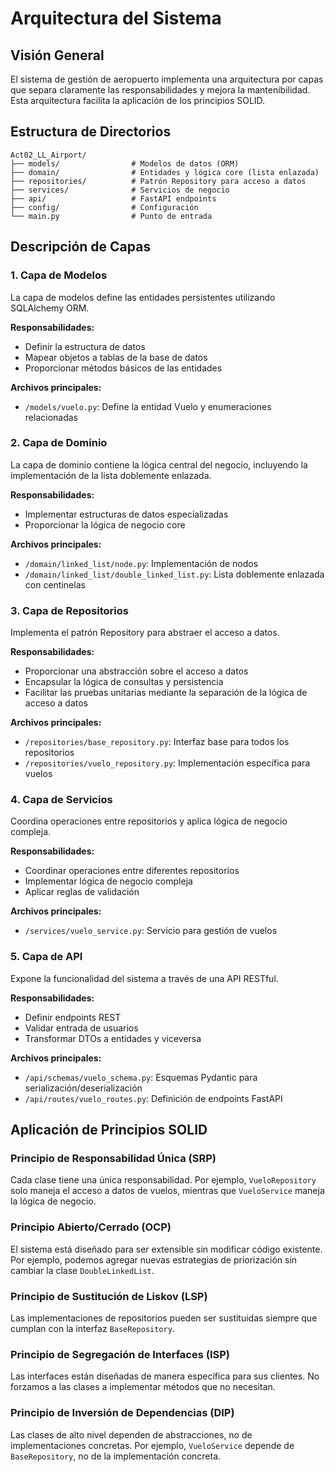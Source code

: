 # Arquitectura del Sistema

## Visión General
El sistema de gestión de aeropuerto implementa una arquitectura por capas que separa claramente las responsabilidades y mejora la mantenibilidad. Esta arquitectura facilita la aplicación de los principios SOLID.

## Estructura de Directorios
```
Act02_LL_Airport/
├── models/                # Modelos de datos (ORM)
├── domain/                # Entidades y lógica core (lista enlazada)
├── repositories/          # Patrón Repository para acceso a datos
├── services/              # Servicios de negocio
├── api/                   # FastAPI endpoints
├── config/                # Configuración
└── main.py                # Punto de entrada
```

## Descripción de Capas

### 1. Capa de Modelos
La capa de modelos define las entidades persistentes utilizando SQLAlchemy ORM.

**Responsabilidades:**
- Definir la estructura de datos
- Mapear objetos a tablas de la base de datos
- Proporcionar métodos básicos de las entidades

**Archivos principales:**
- `/models/vuelo.py`: Define la entidad Vuelo y enumeraciones relacionadas

### 2. Capa de Dominio
La capa de dominio contiene la lógica central del negocio, incluyendo la implementación de la lista doblemente enlazada.

**Responsabilidades:**
- Implementar estructuras de datos especializadas
- Proporcionar la lógica de negocio core

**Archivos principales:**
- `/domain/linked_list/node.py`: Implementación de nodos
- `/domain/linked_list/double_linked_list.py`: Lista doblemente enlazada con centinelas

### 3. Capa de Repositorios
Implementa el patrón Repository para abstraer el acceso a datos.

**Responsabilidades:**
- Proporcionar una abstracción sobre el acceso a datos
- Encapsular la lógica de consultas y persistencia
- Facilitar las pruebas unitarias mediante la separación de la lógica de acceso a datos

**Archivos principales:**
- `/repositories/base_repository.py`: Interfaz base para todos los repositorios
- `/repositories/vuelo_repository.py`: Implementación específica para vuelos

### 4. Capa de Servicios
Coordina operaciones entre repositorios y aplica lógica de negocio compleja.

**Responsabilidades:**
- Coordinar operaciones entre diferentes repositorios
- Implementar lógica de negocio compleja
- Aplicar reglas de validación

**Archivos principales:**
- `/services/vuelo_service.py`: Servicio para gestión de vuelos

### 5. Capa de API
Expone la funcionalidad del sistema a través de una API RESTful.

**Responsabilidades:**
- Definir endpoints REST
- Validar entrada de usuarios
- Transformar DTOs a entidades y viceversa

**Archivos principales:**
- `/api/schemas/vuelo_schema.py`: Esquemas Pydantic para serialización/deserialización
- `/api/routes/vuelo_routes.py`: Definición de endpoints FastAPI

## Aplicación de Principios SOLID

### Principio de Responsabilidad Única (SRP)
Cada clase tiene una única responsabilidad. Por ejemplo, `VueloRepository` solo maneja el acceso a datos de vuelos, mientras que `VueloService` maneja la lógica de negocio.

### Principio Abierto/Cerrado (OCP)
El sistema está diseñado para ser extensible sin modificar código existente. Por ejemplo, podemos agregar nuevas estrategias de priorización sin cambiar la clase `DoubleLinkedList`.

### Principio de Sustitución de Liskov (LSP)
Las implementaciones de repositorios pueden ser sustituidas siempre que cumplan con la interfaz `BaseRepository`.

### Principio de Segregación de Interfaces (ISP)
Las interfaces están diseñadas de manera específica para sus clientes. No forzamos a las clases a implementar métodos que no necesitan.

### Principio de Inversión de Dependencias (DIP)
Las clases de alto nivel dependen de abstracciones, no de implementaciones concretas. Por ejemplo, `VueloService` depende de `BaseRepository`, no de la implementación concreta.
